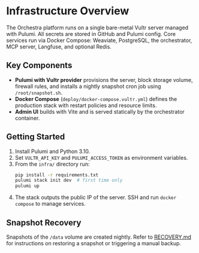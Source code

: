 # Infrastructure Overview

The Orchestra platform runs on a single bare-metal Vultr server managed with Pulumi. All secrets are stored in GitHub and Pulumi config. Core services run via Docker Compose: Weaviate, PostgreSQL, the orchestrator, MCP server, Langfuse, and optional Redis.

## Key Components
- **Pulumi with Vultr provider** provisions the server, block storage volume, firewall rules, and installs a nightly snapshot cron job using `/root/snapshot.sh`.
- **Docker Compose** (`deploy/docker-compose.vultr.yml`) defines the production stack with restart policies and resource limits.
- **Admin UI** builds with Vite and is served statically by the orchestrator container.

## Getting Started
1. Install Pulumi and Python 3.10.
2. Set `VULTR_API_KEY` and `PULUMI_ACCESS_TOKEN` as environment variables.
3. From the `infra/` directory run:
   ```bash
   pip install -r requirements.txt
   pulumi stack init dev  # first time only
   pulumi up
   ```
4. The stack outputs the public IP of the server. SSH and run `docker compose` to manage services.

## Snapshot Recovery
Snapshots of the `/data` volume are created nightly. Refer to [RECOVERY.md](RECOVERY.md) for instructions on restoring a snapshot or triggering a manual backup.
